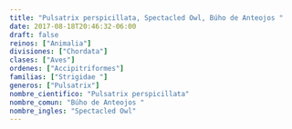 ```yaml
---
title: "Pulsatrix perspicillata, Spectacled Owl, Búho de Anteojos "
date: 2017-08-18T20:46:32-06:00
draft: false
reinos: ["Animalia"]
divisiones: ["Chordata"]
clases: ["Aves"]
ordenes: ["Accipitriformes"]
familias: ["Strigidae "]
generos: ["Pulsatrix"]
nombre_cientifico: "Pulsatrix perspicillata"
nombre_comun: "Búho de Anteojos "
nombre_ingles: "Spectacled Owl"
---
```

